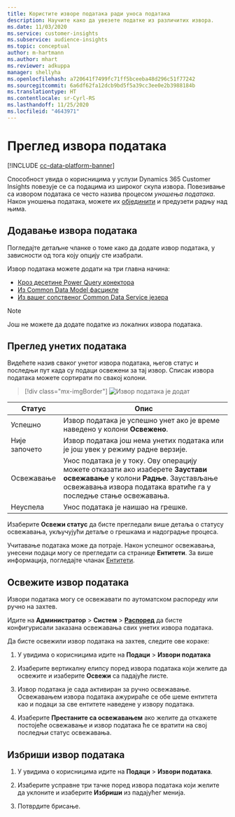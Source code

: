```yaml
---
title: Користите изворе података ради уноса података
description: Научите како да увезете податке из различитих извора.
ms.date: 11/03/2020
ms.service: customer-insights
ms.subservice: audience-insights
ms.topic: conceptual
author: m-hartmann
ms.author: mhart
ms.reviewer: adkuppa
manager: shellyha
ms.openlocfilehash: a720641f7499fc71ff5bceeba48d296c51f77242
ms.sourcegitcommit: 6a6df62fa12dcb9bd5f5a39cc3ee0e2b3988184b
ms.translationtype: HT
ms.contentlocale: sr-Cyrl-RS
ms.lasthandoff: 11/25/2020
ms.locfileid: "4643971"
---
```

# <a name="overview-about-data-sources"></a>Преглед извора података

[!INCLUDE [cc-data-platform-banner](../includes/cc-data-platform-banner.md)]

Способност увида о корисницима у услузи Dynamics 365 Customer Insights повезује се са подацима из широког скупа извора. Повезивање са извором података се често назива процесом *уношења података*. Након уношења података, можете их [објединити](data-unification.md) и предузети радњу над њима.

## <a name="add-a-data-source"></a>Додавање извора података

Погледајте детаљне чланке о томе како да додате извор података, у зависности од тога коју опцију сте изабрали.

Извор података можете додати на три главна начина:

- [Кроз десетине Power Query конектора](connect-power-query.md)
- [Из Common Data Model фасцикле](connect-common-data-model.md)
- [Из вашег сопственог Common Data Service језера](connect-common-data-service-lake.md)

> [!NOTE]
> Још не можете да додате податке из локалних извора података.

## <a name="review-ingested-data"></a>Преглед унетих података

Видећете назив сваког унетог извора података, његов статус и последњи пут када су подаци освежени за тај извор. Списак извора података можете сортирати по свакој колони.

> [!div class="mx-imgBorder"]
> ![Извор података је додат](media/configure-data-datasource-added.png "Извор података је додат")

|Статус  |Опис  |
|---------|---------|
|Успешно   |Извор података је успешно унет ако је време наведено у колони **Освежено**.
|Није започето   |Извор података још нема унетих података или је још увек у режиму радне верзије.         |
|Освежавање    |Унос података је у току. Ову операцију можете отказати ако изаберете **Заустави освежавање** у колони **Радње**. Заустављање освежавања извора података вратиће га у последње стање освежавања.       |
|Неуспела     |Унос података је наишао на грешке.         |

Изаберите **Освежи статус** да бисте прегледали више детаља о статусу освежавања, укључујући детаље о грешкама и надоградње процеса.

Учитавање података може да потраје. Након успешног освежавања, унесени подаци могу се прегледати са странице **Ентитети**. За више информација, погледајте чланак [Ентитети](entities.md).

## <a name="refresh-a-data-source"></a>Освежите извор података

Извори података могу се освежавати по аутоматском распореду или ручно на захтев. 

Идите на **Администратор** > **Систем** > [**Распоред**](system.md#schedule-tab) да бисте конфигурисали заказана освежавања свих унетих извора података.

Да бисте освежили извор података на захтев, следите ове кораке:

1. У увидима о корисницима идите на **Подаци** > **Извори података**

2. Изаберите вертикалну елипсу поред извора података који желите да освежите и изаберите **Освежи** са падајуће листе.

3. Извор података је сада активиран за ручно освежавање. Освежавањем извора података ажурираће се обе шеме ентитета као и подаци за све ентитете наведене у извору података.

4. Изаберите **Престаните са освежавањем** ако желите да откажете постојеће освежавање и извор података ће се вратити на свој последњи статус освежавања.

## <a name="delete-a-data-source"></a>Избриши извор података

1. У увидима о корисницима идите на **Подаци** > **Извори података**.

2. Изаберите усправне три тачке поред извора података који желите да уклоните и изаберите **Избриши** из падајућег менија.

3. Потврдите брисање.
